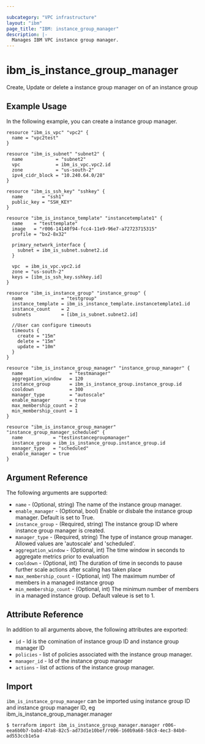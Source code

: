 ```yaml
---

subcategory: "VPC infrastructure"
layout: "ibm"
page_title: "IBM: instance_group_manager"
description: |-
  Manages IBM VPC instance group manager.
---
```


# ibm\_is_instance_group_manager

Create, Update or delete a instance group manager on of an instance group

## Example Usage

In the following example, you can create a instance group manager.

```hcl
resource "ibm_is_vpc" "vpc2" {
  name = "vpc2test"
}

resource "ibm_is_subnet" "subnet2" {
  name            = "subnet2"
  vpc             = ibm_is_vpc.vpc2.id
  zone            = "us-south-2"
  ipv4_cidr_block = "10.240.64.0/28"
}

resource "ibm_is_ssh_key" "sshkey" {
  name       = "ssh1"
  public_key = "SSH_KEY"
}

resource "ibm_is_instance_template" "instancetemplate1" {
  name    = "testtemplate"
  image   = "r006-14140f94-fcc4-11e9-96e7-a72723715315"
  profile = "bx2-8x32"

  primary_network_interface {
    subnet = ibm_is_subnet.subnet2.id
  }

  vpc  = ibm_is_vpc.vpc2.id
  zone = "us-south-2"
  keys = [ibm_is_ssh_key.sshkey.id]
}

resource "ibm_is_instance_group" "instance_group" {
  name              = "testgroup"
  instance_template = ibm_is_instance_template.instancetemplate1.id
  instance_count    = 2
  subnets           = [ibm_is_subnet.subnet2.id]

  //User can configure timeouts
  timeouts {
    create = "15m"
    delete = "15m"
	update = "10m"
  }
}

resource "ibm_is_instance_group_manager" "instance_group_manager" {
  name                 = "testmanager"
  aggregation_window   = 120
  instance_group       = ibm_is_instance_group.instance_group.id
  cooldown             = 300
  manager_type         = "autoscale"
  enable_manager       = true
  max_membership_count = 2
  min_membership_count = 1
}

resource "ibm_is_instance_group_manager" "instance_group_manager_scheduled" {
  name           = "testinstancegroupmanager"
  instance_group = ibm_is_instance_group.instance_group.id
  manager_type   = "scheduled"
  enable_manager = true
}
```

## Argument Reference

The following arguments are supported:

* `name` - (Optional, string) The name of the instance group manager.
* `enable_manager` - (Optional, bool) Enable or disbale the instance group manager. Default is set to True.
* `instance_group` - (Required, string) The instance group ID where instance group manager is created.
* `manager_type` - (Required, string) The type of instance group manager. Allowed values are 'autoscale' and 'scheduled'.
* `aggregation_window` - (Optional, int) The time window in seconds to aggregate metrics prior to evaluation
* `cooldown` - (Optional, int) The duration of time in seconds to pause further scale actions after scaling has taken place
* `max_membership_count` - (Optional, int) The maximum number of members in a managed instance group
* `min_membership_count` - (Optional, int) The minimum number of members in a managed instance group. Default valeue is set to 1.

## Attribute Reference

In addition to all arguments above, the following attributes are exported:

* `id` - Id is the comination of instance group ID and instance group manager ID
* `policies` - list of policies associated with the instance group manager.
* `manager_id` - Id of the instance group manager
* `actions` - list of actions of the instance group manager.

## Import

`ibm_is_instance_group_manager` can be imported using instance group ID and instance group manager ID, eg ibm_is_instance_group_manager.manager

```
$ terraform import ibm_is_instance_group_manager.manager r006-eea6b0b7-babd-47a8-82c5-ad73d1e10bef/r006-160b9a68-58c8-4ec3-84b0-ad553ccb1e5a
```